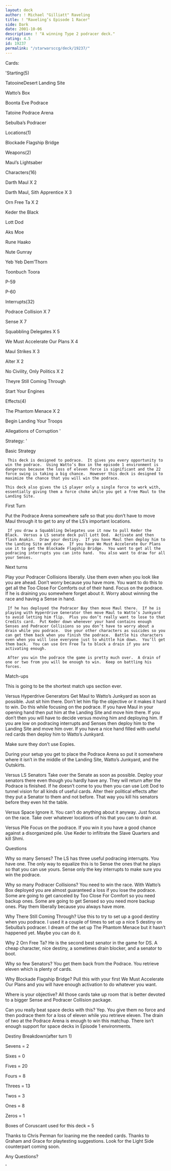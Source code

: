 ```yaml
---
layout: deck
author: ! Michael "Gilliatt" Raveling
title: ! "Raveling’s Episode 1 Racer"
side: Dark
date: 2001-10-06
description: ! "A winning Type 2 podracer deck."
rating: 4.5
id: 19237
permalink: "/starwarsccg/deck/19237/"
---
```

Cards: 

'Starting(5)

TatooineDesert Landing Site

Watto’s Box

Boonta Eve Podrace

Tatoine Podrace Arena

Sebulba’s Podracer


Locations(1)

Blockade Flagship Bridge


Weapons(2)

Maul’s Lightsaber


Characters(16)

Darth Maul X 2

Darth Maul, Sith Apprentice X 3

Orn Free Ta X 2

Keder the Black

Lott Dod

Aks Moe

Rune Haako

Nute Gunray

Yeb Yeb Dem’Thorn

Toonbuch Toora

P-59

P-60


Interrupts(32)

Podrace Collision X 7

Sense X 7

Squabbling Delegates X 5

We Must Accelerate Our Plans X 4

Maul Strikes X 3

Alter X 2

No Civility, Only Politics X 2

Theyre Still Coming Through

Start Your Engines


Effects(4)

The Phantom Menace X 2

Begin Landing Your Troops

Allegations of Corruption '

Strategy: '

Basic Strategy

     This deck is designed to podrace.  It gives you every opportunity to win the podrace.  Using Watto’s Box in the episode 1 environment is dangerous because the loss of eleven force is significant and the 22 force swing is taking a big chance.  However this deck is designed to maximize the chance that you will win the podrace.  

    This deck also gives the LS player only a single force to work with, essentially giving them a force choke while you get a free Maul to the Landing Site.


First Turn

   Put the Podrace Arena somewhere safe so that you don’t have to move Maul through it to get to any of the LS’s important locations.

     If you draw a Squabbling Delegates use it now to pull Keder the Black.  Versus a LS senate deck pull Lott Dod.  Activate and then flash Anakin.  Draw your destiny.  If you have Maul then deploy him to the Landing Site and draw.  If you have We Must Accelerate Our Plans use it to get the Blockade Flagship Bridge.  You want to get all the podracing interrupts you can into hand.  You also want to draw for all your Senses.


Next turns

   Play your Podracer Collisions liberally.  Use them even when you look like you are ahead.  Don’t worry because you have more.  You want to do this to get all the Too Close For Comforts out of their hand.  Focus on the podrace.  If he is draining you somewhere forget about it.  Worry about winning the race and having a Sense in hand.

     If he has deployed the Podracer Bay then move Maul there.  If he is playing with Hyperdrive Generator then move Maul to Watto’s Junkyard to avoid letting him flip.  Plus you don’t really want to lose to that Credits card.  Put Keder down whenever your hand contains enough Senses and Podracer Collisions so you don’t have to worry about a drain while you podrace.  Use your other characters as suicides so you can get them back when you finish the podrace.  Battle his characters even when you will lose everyone just to whittle him down.  You’ll get them back.  You can use Orn Free Ta to block a drain if you are activating enough.

     After you win the podrace the game is pretty much over.  A drain of one or two from you will be enough to win.  Keep on battling his forces.


Match-ups

This is going to be the shortest match ups section ever.


Versus Hyperdrive Generators  Get Maul to Watto’s Junkyard as soon as possible.  Just sit him there.  Don’t let him flip the objective or it makes it hard to win.  Do this while focusing on the podrace.  If you have Maul in your opening hand then put him at the Landing Site and move him there.  If you don’t then you will have to decide versus moving him and deploying him.  If you are low on podracing interrupts and Senses then deploy him to the Landing Site and move him over.  If you have a nice hand filled with useful red cards then deploy him to Watto’s Junkyard.

Make sure they don’t use Eopies.  

During your setup you get to place the Podrace Arena so put it somewhere where it isn’t in the middle of the Landing Site, Watto’s Junkyard, and the Outskirts.


Versus LS Senators  Take over the Senate as soon as possible.  Deploy your senators there even though you hardly have any.  They will return after the Podrace is finished.  If he doesn’t come to you then you can use Lott Dod to tunnel vision for all kinds of useful cards.  Alter their political effects after they put a Senator to them and not before.  That way you kill his senators before they even hit the table.


Versus Space  Ignore it.  You can’t do anything about it anyway.  Just focus on the race.  Take over whatever locations of his that you can to drain at.


Versus Pile  Focus on the podrace.  If you win it you have a good chance against a disorganized pile.  Use Keder to infiltrate the Slave Quarters and kill Shmi.  


Questions

Why so many Senses?  The LS has three useful podracing interrupts.  You have one.  The only way to equalize this is to Sense the ones that he plays so that you can use yours.  Sense only the key interrupts to make sure you win the podrace.


Why so many Podracer Collisions?  You need to win the race.  With Watto’s Box deployed you are almost guaranteed a loss if you lose the podrace.  Some are going to get canceled by Too Close For Comfort so you need backup ones.  Some are going to get Sensed so you need more backup ones.  Play them liberally because you always have more.


Why There Still Coming Through?  Use this to try to set up a good destiny when you podrace.  I used it a couple of times to set up a nice 5 destiny on Sebulba’s podracer.  I dream of the set up The Phantom Menace but it hasn’t happened yet.  Maybe you can do it.


Why 2 Orn Free Ta?  He is the second best senator in the game for DS.  A cheap character, nice destiny, a sometimes drain blocker, and a senator to boot.


Why so few Senators?  You get them back from the Podrace.  You retrieve eleven which is plenty of cards.  


Why Blockade Flagship Bridge?  Pull this with your first We Must Accelerate Our Plans and you will have enough activation to do whatever you want.


Where is your objective?  All those cards take up room that is better devoted to a bigger Sense and Podracer Collision package.


Can you really beat space decks with this?  Yep.  You give them no force and then podrace them for a loss of eleven while you retrieve eleven.  The drain of two at the Podrace Arena is enough to win this matchup.  There isn’t enough support for space decks in Episode 1 environments.  


Destiny Breakdown(after turn 1)

 Sevens = 2

 Sixes = 0

 Fives = 20

 Fours = 8

 Threes = 13

 Twos = 3

 Ones = 8

 Zeros = 1


Boxes of Coruscant used for this deck = 5


Thanks to Chris Perman for loaning me the needed cards.  Thanks to Graham and Grace for playtesting suggestions.  Look for the Light Side counterpart coming soon.


Any Questions?

'
